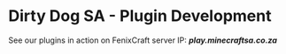 # Dirty Dog SA - Plugin Development

See our plugins in action on FenixCraft server IP: *__play.minecraftsa.co.za__*
